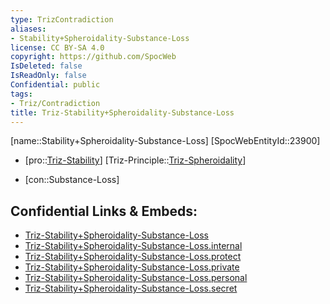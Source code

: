 ```yaml
---
type: TrizContradiction
aliases:
- Stability+Spheroidality-Substance-Loss
license: CC BY-SA 4.0
copyright: https://github.com/SpocWeb
IsDeleted: false
IsReadOnly: false
Confidential: public
tags: 
- Triz/Contradiction
title: Triz-Stability+Spheroidality-Substance-Loss
---
```

[name::Stability+Spheroidality-Substance-Loss]
[SpocWebEntityId::23900]
+ [pro::[Triz-Stability](tech/Triz/Parameter/Triz-Stability.md)]
[Triz-Principle::[Triz-Spheroidality](tech/Triz/Principle/Triz-Spheroidality.md)]
- [con::Substance-Loss]



## Confidential Links & Embeds: 
- [Triz-Stability+Spheroidality-Substance-Loss](../../../../_public/tech/Triz/Contradict/Triz-Stability+Spheroidality-Substance-Loss.md) 
- [Triz-Stability+Spheroidality-Substance-Loss.internal](../../../../_internal/tech/Triz/Contradict/Triz-Stability+Spheroidality-Substance-Loss.internal.md) 
- [Triz-Stability+Spheroidality-Substance-Loss.protect](../../../../_protect/tech/Triz/Contradict/Triz-Stability+Spheroidality-Substance-Loss.protect.md) 
- [Triz-Stability+Spheroidality-Substance-Loss.private](../../../../_private/tech/Triz/Contradict/Triz-Stability+Spheroidality-Substance-Loss.private.md) 
- [Triz-Stability+Spheroidality-Substance-Loss.personal](../../../../_personal/tech/Triz/Contradict/Triz-Stability+Spheroidality-Substance-Loss.personal.md) 
- [Triz-Stability+Spheroidality-Substance-Loss.secret](../../../../_secret/tech/Triz/Contradict/Triz-Stability+Spheroidality-Substance-Loss.secret.md) 
